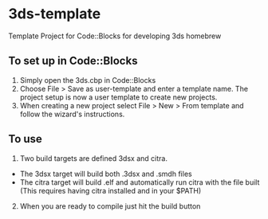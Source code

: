# 3ds-template
Template Project for Code::Blocks for developing 3ds homebrew

## To set up in Code::Blocks
1. Simply open the 3ds.cbp in Code::Blocks
2. Choose File > Save as user-template and enter a template name.  The project setup is now a user template to create new projects.
3. When creating a new project select File > New > From template and follow the wizard's instructions.

## To use
1. Two build targets are defined 3dsx and citra.
  * The 3dsx target will build both <project name>.3dsx and <project name>.smdh files
  * The citra target will build <project name>.elf and automatically run citra with the file built (This requires having citra installed and in your $PATH)
2. When you are ready to compile just hit the build button

